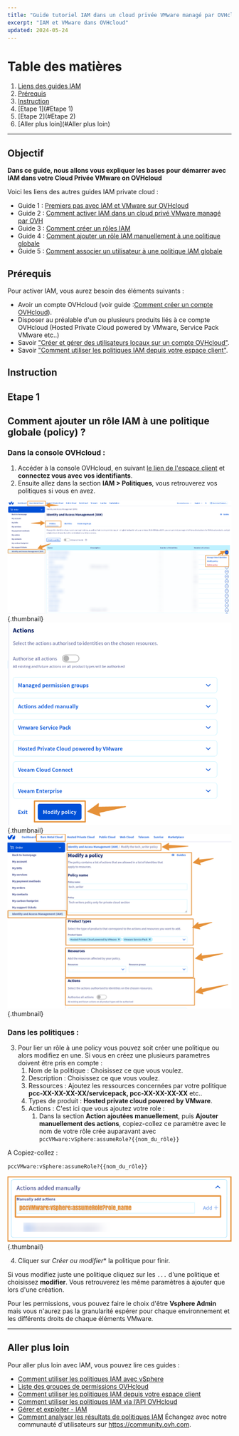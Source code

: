 ```yaml
---
title: "Guide tutoriel IAM dans un cloud privée VMware managé par OVHcloud"
excerpt: "IAM et VMware dans OVHcloud"
updated: 2024-05-24
---
```


# Table des matières
1. [Liens des guides IAM](#Objectif)
2. [Prérequis](#Prérequis)
3. [Instruction](#Instruction)
4. [Etape 1](#Etape 1)
5. [Etape 2](#Etape 2)
6. [Aller plus loin](#Aller plus loin)

---
## Objectif

**Dans ce guide, nous allons vous expliquer les bases pour démarrer avec IAM dans votre Cloud Privée VMware on OVHcloud**

Voici les liens des autres guides IAM private cloud :

- Guide 1 : [Premiers pas avec IAM et VMware sur OVHcloud](/pages/hosted_private_cloud/hosted_private_cloud_powered_by_vmware/vmware_iam_getting_started)
- Guide 2 : [Comment activer IAM dans un cloud privé VMware managé par OVH](/pages/hosted_private_cloud/hosted_private_cloud_powered_by_vmware/vmware_iam_activation)
- Guide 3 : [Comment créer un rôles IAM](/pages/hosted_private_cloud/hosted_private_cloud_powered_by_vmware/vmware_iam_role)
- Guide 4 : [Comment ajouter un rôle IAM manuellement à une politique globale](/pages/hosted_private_cloud/hosted_private_cloud_powered_by_vmware/vmware_iam_role_policy)
- Guide 5 : [Comment associer un utilisateur à une politique IAM globale](/pages/hosted_private_cloud/hosted_private_cloud_powered_by_vmware/vmware_iam_user_policy)
## Prérequis
Pour activer IAM, vous aurez besoin des éléments suivants :

- Avoir un compte OVHcloud (voir guide :[Comment créer un compte OVHcloud](https://help.ovhcloud.com/csm/fr-account-create-ovhcloud-account?id=kb_article_view&sysparm_article=KB0043023)).
- Disposer au préalable d'un ou plusieurs produits liés à ce compte OVHcloud (Hosted Private Cloud powered by VMware, Service Pack VMware etc..)
- Savoir ["Créer et gérer des utilisateurs locaux sur un compte OVHcloud"](https://help.ovhcloud.com/csm/fr-account-managing-users?id=kb_article_view&sysparm_article=KB0043058).
- Savoir ["Comment utiliser les politiques IAM depuis votre espace client"](https://help.ovhcloud.com/csm/fr-customer-iam-policies-ui?id=kb_article_view&sysparm_article=KB0058730).

## Instruction

## Etape 1

## Comment ajouter un rôle IAM à une politique globale (policy) ?

### Dans la console OVHcloud :
1. Accéder à la console OVHcloud, en suivant [le lien de l'espace client](https://www.ovh.com/manager) et **connectez vous avec vos identifiants**.
2. Ensuite allez dans la section **IAM > Politiques**, vous retrouverez vos politiques si vous en avez.

![IAM role add](images/iam_role_policy_8.png){.thumbnail}
![IAM role add](images/iam_role_policy_6.png){.thumbnail}
![IAM role add](images/iam_role_policy_7.png){.thumbnail}

### Dans les politiques :
3. Pour lier un rôle à une policy vous pouvez soit créer une politique ou alors modifiez en une. Si vous en créez une plusieurs parametres doivent être pris en compte :
    1. Nom de la politique : Choisissez ce que vous voulez.
    2. Description : Choisissez ce que vous voulez.
    3. Ressources : Ajoutez les ressources concernées par votre politique **pcc-XX-XX-XX-XX/servicepack, pcc-XX-XX-XX-XX** etc..
    3. Types de produit : **Hosted private cloud powered by VMware**.
    4. Actions : C'est ici que vous ajoutez votre role :
        1. Dans la section **Action ajoutées manuellement**, puis **Ajouter manuellement des actions**, copiez-collez ce paramètre avec le nom de votre rôle crée auparavant avec `pccVMware:vSphere:assumeRole?{{nom_du_rôle}}`

A Copiez-collez :
```Bash
pccVMware:vSphere:assumeRole?{{nom_du_rôle}}
```
![IAM role add](images/iam_role_2.png){.thumbnail}

4. Cliquer sur *Créer ou modifier** la politique pour finir.

Si vous modifiez juste une politique cliquez sur les `...` d'une politique et choisissez **modifier**. Vous retrouverez les même paramètres à ajouter que lors d'une création.

Pour les permissions, vous pouvez faire le choix d'être **Vsphere Admin** mais vous n'aurez pas la granularité espérer pour chaque environnement et les différents droits de chaque éléments VMware.

---
## Aller plus loin
Pour aller plus loin avec IAM, vous pouvez lire ces guides :

- [Comment utiliser les politiques IAM avec vSphere](https://help.ovhcloud.com/csm/fr-vmware-use-iam-vsphere?id=kb_article_view&sysparm_article=KB0059059)
- [Liste des groupes de permissions OVHcloud](https://help.ovhcloud.com/csm/fr-customer-iam-permissionsgroup?id=kb_article_view&sysparm_article=KB0060254)
- [Comment utiliser les politiques IAM depuis votre espace client](https://help.ovhcloud.com/csm/fr-customer-iam-policies-ui?id=kb_article_view&sysparm_article=KB0058730)
- [Comment utiliser les politiques IAM via l’API OVHcloud](https://help.ovhcloud.com/csm/fr-customer-iam-policies-api?id=kb_article_view&sysparm_article=KB0056808)
- [Gérer et exploiter - IAM](https://help.ovhcloud.com/csm/fr-documentation-manage-operate-iam?id=kb_browse_cat&kb_id=3d4a8129a884a950f07829d7d5c75243&kb_category=f9734072c014f990f0785f572a5744ed&spa=1)
- [Comment analyser les résultats de politiques IAM](https://help.ovhcloud.com/csm/fr-iam-troubleshooting?id=kb_article_view&sysparm_article=KB0060455)
  Échangez avec notre communauté d'utilisateurs sur <https://community.ovh.com>.

